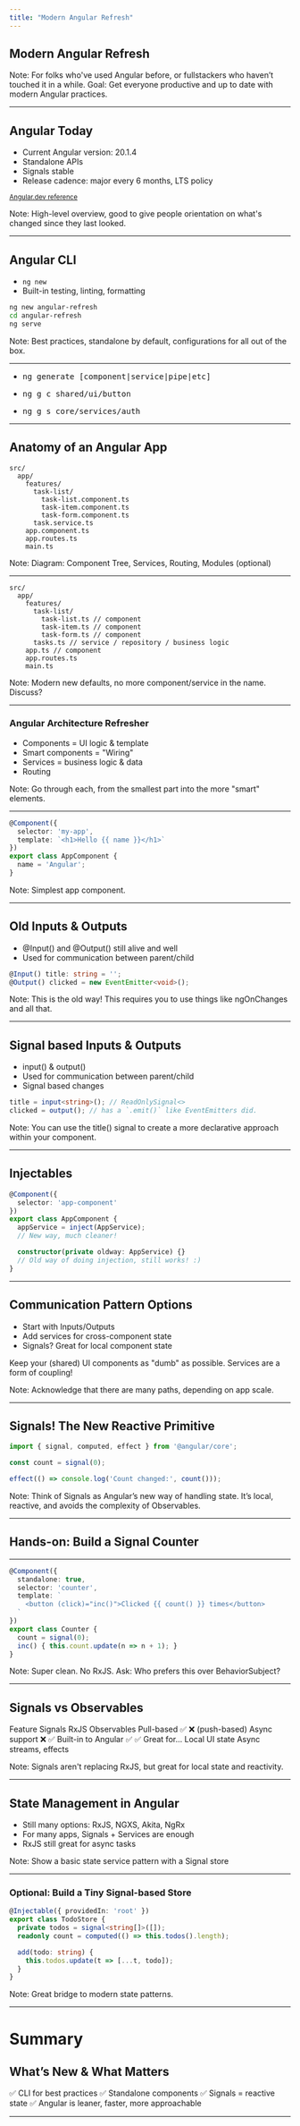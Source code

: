 ```yaml
---
title: "Modern Angular Refresh"
---
```


## Modern Angular Refresh

Note: For folks who've used Angular before, or fullstackers who haven’t touched it in a while. Goal: Get everyone productive and up to date with modern Angular practices.

---

## Angular Today

- Current Angular version: 20.1.4<!-- .element: class="fragment" -->
- Standalone APIs<!-- .element: class="fragment" -->
- Signals stable<!-- .element: class="fragment" -->
- Release cadence: major every 6 months, LTS policy<!-- .element: class="fragment" -->
  
<small class="fragment">
<a href="https://angular.dev/reference/releases#actively-supported-versions" target="_blank">Angular.dev reference</a>
</small>

Note: High-level overview, good to give people orientation on what's changed since they last looked.

---

## Angular CLI

- `ng new`
- Built-in testing, linting, formatting

```bash
ng new angular-refresh
cd angular-refresh
ng serve
```

Note: Best practices, standalone by default, configurations for all out of the box.

----

<ul>
  <li class="fragment">
    <pre>ng generate [component|service|pipe|etc]</pre>
  </li>
  <li class="fragment">
    <pre>ng g c shared/ui/button</pre>
  </li>
  <li class="fragment">
    <pre>ng g s core/services/auth</pre>
  </li>
</ul>

---

## Anatomy of an Angular App

```folder
src/
  app/
    features/
      task-list/
        task-list.component.ts
        task-item.component.ts
        task-form.component.ts
      task.service.ts
    app.component.ts
    app.routes.ts
    main.ts
```
<!-- .element: class="fragment" -->

Note: Diagram: Component Tree, Services, Routing, Modules (optional)

----

```folder
src/
  app/
    features/
      task-list/
        task-list.ts // component
        task-item.ts // component 
        task-form.ts // component 
      tasks.ts // service / repository / business logic
    app.ts // component
    app.routes.ts
    main.ts
```

Note: Modern new defaults, no more component/service in the name. Discuss?

----

### Angular Architecture Refresher

- Components = UI logic & template
- Smart components = "Wiring"
- Services = business logic & data
- Routing

Note: Go through each, from the smallest part into the more "smart" elements.

----

```ts
@Component({
  selector: 'my-app',
  template: `<h1>Hello {{ name }}</h1>`
})
export class AppComponent {
  name = 'Angular';
}
```

Note: Simplest app component.

----

## Old Inputs & Outputs

- @Input() and @Output() still alive and well
- Used for communication between parent/child

```ts
@Input() title: string = '';
@Output() clicked = new EventEmitter<void>();
```

Note: This is the old way! This requires you to use things like ngOnChanges and all that.

----

## Signal based Inputs & Outputs

- input() & output()
- Used for communication between parent/child
- Signal based changes

```ts
title = input<string>(); // ReadOnlySignal<>
clicked = output(); // has a `.emit()` like EventEmitters did.
```

Note: You can use the title() signal to create a more declarative approach within your component.

---

## Injectables

```ts
@Component({
  selector: 'app-component'
})
export class AppComponent {
  appService = inject(AppService); 
  // New way, much cleaner!

  constructor(private oldway: AppService) {}
  // Old way of doing injection, still works! :)
}
```

---

## Communication Pattern Options

<!-- TODO table: Inputs/Outputs vs Service-based vs State Management -->

- Start with Inputs/Outputs<!-- .element: class="fragment" -->
- Add services for cross-component state<!-- .element: class="fragment" -->
- Signals? Great for local component state<!-- .element: class="fragment" -->

Keep your (shared) UI components as "dumb" as possible. Services are a form of coupling!<!-- .element: class="fragment" -->

Note: Acknowledge that there are many paths, depending on app scale.

---

## Signals! The New Reactive Primitive

```ts
import { signal, computed, effect } from '@angular/core';

const count = signal(0);

effect(() => console.log('Count changed:', count()));
```

Note: Think of Signals as Angular’s new way of handling state. It’s local, reactive, and avoids the complexity of Observables.

---

## Hands-on: Build a Signal Counter
<!-- TODO: Create component with signal-based counter -->

----

```ts
@Component({
  standalone: true,
  selector: 'counter',
  template: `
    <button (click)="inc()">Clicked {{ count() }} times</button>
  `
})
export class Counter {
  count = signal(0);
  inc() { this.count.update(n => n + 1); }
}
```

Note: Super clean. No RxJS. Ask: Who prefers this over BehaviorSubject?

---

## Signals vs Observables
<!-- TODO: make comparison table -->
Feature	Signals	RxJS Observables
Pull-based	✅	❌ (push-based)
Async support	❌	✅
Built-in to Angular	✅	✅
Great for...	Local UI state	Async streams, effects

Note: Signals aren't replacing RxJS, but great for local state and reactivity.

---

## State Management in Angular

- Still many options: RxJS, NGXS, Akita, NgRx
- For many apps, Signals + Services are enough
- RxJS still great for async tasks

Note: Show a basic state service pattern with a Signal store

----

### Optional: Build a Tiny Signal-based Store
<!-- TODO: Create a simple service using signals for shared state -->

```ts
@Injectable({ providedIn: 'root' })
export class TodoStore {
  private todos = signal<string[]>([]);
  readonly count = computed(() => this.todos().length);

  add(todo: string) {
    this.todos.update(t => [...t, todo]);
  }
}
```

Note: Great bridge to modern state patterns.

---

# Summary
## What’s New & What Matters

✅ CLI for best practices
✅ Standalone components
✅ Signals = reactive state
✅ Angular is leaner, faster, more approachable

---
